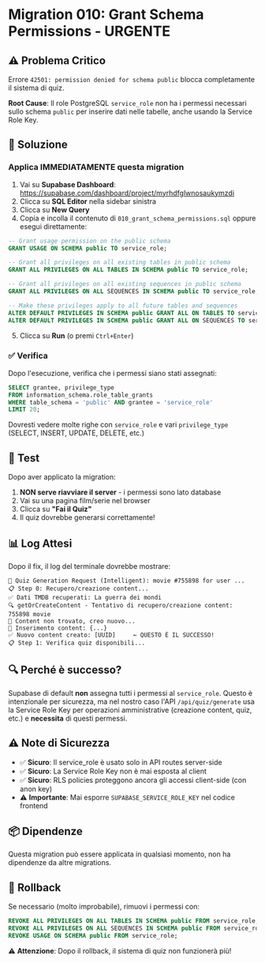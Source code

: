 # Migration 010: Grant Schema Permissions - URGENTE

## ⚠️ Problema Critico

Errore `42501: permission denied for schema public` blocca completamente il sistema di quiz.

**Root Cause**: Il role PostgreSQL `service_role` non ha i permessi necessari sullo schema `public` per inserire dati nelle tabelle, anche usando la Service Role Key.

## 🎯 Soluzione

### Applica IMMEDIATAMENTE questa migration

1. Vai su **Supabase Dashboard**: https://supabase.com/dashboard/project/myrhdfglwnosaukymzdi
2. Clicca su **SQL Editor** nella sidebar sinistra
3. Clicca su **New Query**
4. Copia e incolla il contenuto di `010_grant_schema_permissions.sql` oppure esegui direttamente:

```sql
-- Grant usage permission on the public schema
GRANT USAGE ON SCHEMA public TO service_role;

-- Grant all privileges on all existing tables in public schema
GRANT ALL PRIVILEGES ON ALL TABLES IN SCHEMA public TO service_role;

-- Grant all privileges on all existing sequences in public schema
GRANT ALL PRIVILEGES ON ALL SEQUENCES IN SCHEMA public TO service_role;

-- Make these privileges apply to all future tables and sequences
ALTER DEFAULT PRIVILEGES IN SCHEMA public GRANT ALL ON TABLES TO service_role;
ALTER DEFAULT PRIVILEGES IN SCHEMA public GRANT ALL ON SEQUENCES TO service_role;
```

5. Clicca su **Run** (o premi `Ctrl+Enter`)

### ✅ Verifica

Dopo l'esecuzione, verifica che i permessi siano stati assegnati:

```sql
SELECT grantee, privilege_type
FROM information_schema.role_table_grants
WHERE table_schema = 'public' AND grantee = 'service_role'
LIMIT 20;
```

Dovresti vedere molte righe con `service_role` e vari `privilege_type` (SELECT, INSERT, UPDATE, DELETE, etc.)

## 🚀 Test

Dopo aver applicato la migration:

1. **NON serve riavviare il server** - i permessi sono lato database
2. Vai su una pagina film/serie nel browser
3. Clicca su **"Fai il Quiz"**
4. Il quiz dovrebbe generarsi correttamente!

## 📊 Log Attesi

Dopo il fix, il log del terminale dovrebbe mostrare:

```
🎯 Quiz Generation Request (Intelligent): movie #755898 for user ...
📋 Step 0: Recupero/creazione content...
✅ Dati TMDB recuperati: La guerra dei mondi
🔍 getOrCreateContent - Tentativo di recupero/creazione content: 755898 movie
📝 Content non trovato, creo nuovo...
💾 Inserimento content: {...}
✅ Nuovo content creato: [UUID]     ← QUESTO È IL SUCCESSO!
📋 Step 1: Verifica quiz disponibili...
```

## 🔍 Perché è successo?

Supabase di default **non** assegna tutti i permessi al `service_role`. Questo è intenzionale per sicurezza, ma nel nostro caso l'API `/api/quiz/generate` usa la Service Role Key per operazioni amministrative (creazione content, quiz, etc.) e **necessita** di questi permessi.

## ⚠️ Note di Sicurezza

- ✅ **Sicuro**: Il service_role è usato solo in API routes server-side
- ✅ **Sicuro**: La Service Role Key non è mai esposta al client
- ✅ **Sicuro**: RLS policies proteggono ancora gli accessi client-side (con anon key)
- ⚠️ **Importante**: Mai esporre `SUPABASE_SERVICE_ROLE_KEY` nel codice frontend

## 📦 Dipendenze

Questa migration può essere applicata in qualsiasi momento, non ha dipendenze da altre migrations.

## 🔄 Rollback

Se necessario (molto improbabile), rimuovi i permessi con:

```sql
REVOKE ALL PRIVILEGES ON ALL TABLES IN SCHEMA public FROM service_role;
REVOKE ALL PRIVILEGES ON ALL SEQUENCES IN SCHEMA public FROM service_role;
REVOKE USAGE ON SCHEMA public FROM service_role;
```

⚠️ **Attenzione**: Dopo il rollback, il sistema di quiz non funzionerà più!
